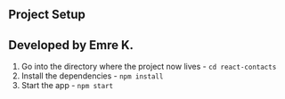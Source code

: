 ## Project Setup
## Developed by Emre K.

1. Go into the directory where the project now lives - `cd react-contacts`
2. Install the dependencies - `npm install`
3. Start the app - `npm start`